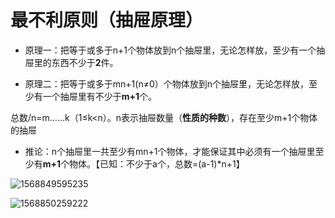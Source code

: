 # 最不利原则（抽屉原理）

- 原理一：把等于或多于n+1个物体放到n个抽屉里，无论怎样放，至少有一个抽屉里的东西不少于**2**件。

- 原理二：把等于或多于mn+1(n≠0）个物体放到n个抽屉里，无论怎样放，至少有一个抽屉里有不少于**m+1**个。

总数/n=m……k（1≤k<n）。n表示抽屉数量（**性质的种数**），存在至少m+1个物体的抽屉

- 推论：n个抽屉里一共至少有mn+1个物体，才能保证其中必须有一个抽屉里至少有**m+1**个物体。【已知：不少于a个，总数=(a-1)*n+1】

![1568849595235](E:\公务员\GWY\笔试\行测--坚持坚持再坚持\最不利原则1.png)

![1568850259222](E:\公务员\GWY\笔试\行测--坚持坚持再坚持\最不利原则2.png)

